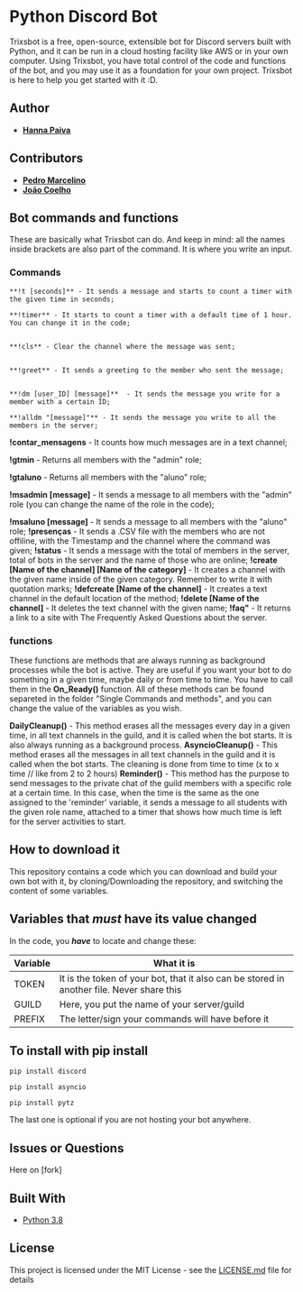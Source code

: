 # Python Discord Bot 

Trixsbot is a free, open-source, extensible bot for Discord servers built with Python, and it can be run in a cloud hosting facility like AWS or in your own computer. Using Trixsbot, you have total control of the code and functions of the bot, and you may use it as a foundation for your own project. Trixsbot is here to help you get started with it :D.  

## Author

* **[Hanna Paiva](https://github.com/Hantriex)**

## Contributors

* **[Pedro Marcelino](https://github.com/pmarcelino)**
* **[João Coelho](https://github.com/joaopcoelho)**

## Bot commands and functions

These are basically what Trixsbot can do. 
And keep in mind: all the names inside brackets are also part of the command. It is where you write an input. 

### Commands
```
**!t [seconds]** - It sends a message and starts to count a timer with the given time in seconds;

**!timer** - It starts to count a timer with a default time of 1 hour. You can change it in the code;


**!cls** - Clear the channel where the message was sent; 


**!greet** - It sends a greeting to the member who sent the message;


**!dm [user_ID] [message]**  - It sends the message you write for a member with a certain ID;

**!alldm "[message]"** - It sends the message you write to all the members in the server;
```
**!contar_mensagens** - It counts how much messages are in a text channel;

**!gtmin** - Returns all members with the "admin" role;

**!gtaluno** - Returns all members with the "aluno" role;

**!msadmin [message]** - It sends a message to all members with the "admin" role (you can change the name of the role in the code); 

**!msaluno [message]** - It sends a message to all members with the "aluno" role;
**!presenças** - It sends a .CSV file with the members who are not offiline, with the Timestamp and the channel where the command was given; 
**!status** - It sends a message with the total of members in the server, total of bots in the server and the name of those who are online; 
**!create [Name of the channel] [Name of the category]** - It creates a channel with the given name inside of the given category. Remember to write it with quotation marks;
**!defcreate [Name of the channel]** - It creates a text channel in the default location of the method;
**!delete [Name of the channel]** - It deletes the text channel with the given name;
**!faq"** - It returns a link to a site with The Frequently Asked Questions about the server.

 ### functions
 
These functions are methods that are always running as background processes while the bot is active. They are useful if you want your bot to do something in a given time, maybe daily or from time to time. You have to call them in the **On_Ready()** function. 
All of these methods can be found separeted in the folder "Single Commands and methods", and you can change the value of the variables as you wish. 

**DailyCleanup()** - This method erases all the messages every day in a given time, in all text channels in the guild, and it 
     is called when the bot starts. It is also always running as a background process.
**AsyncioCleanup()** - This method erases all the messages in all text channels in the guild and it is called when the bot starts. The cleaning is done from time to time (x to x time // like from 2 to 2 hours)
**Reminder()** - This method has the purpose to send messages to the private chat of the guild members with a specific role at a certain time. In this case, when the time is the same as the one assigned to the 'reminder' variable, it sends a message to all students with the given role name, attached to a timer that shows how much time is left for the server activities to start. 

## How to download it

This repository contains a code which you can download and build your own bot with it, by cloning/Downloading the repository, and switching the content of some variables.


## Variables that ***must*** have its value changed

In the code, you ***have*** to locate and change these:

| Variable              | What it is                                                            |
| ----------------------| ----------------------------------------------------------------------|
| TOKEN                 | It is the token of your bot, that it also can be stored in another file. Never share this|
| GUILD                 | Here, you put the name of your server/guild |
| PREFIX                | The letter/sign your commands will have before it|




## To install with pip install


```
pip install discord
```
```
pip install asyncio
```
```
pip install pytz 
```
The last one is optional if you are not hosting your bot anywhere.


## Issues or Questions

Here on [fork]

## Built With

* [Python 3.8](https://www.python.org/)

## License

This project is licensed under the MIT License - see the [LICENSE.md](LICENSE.md) file for details
